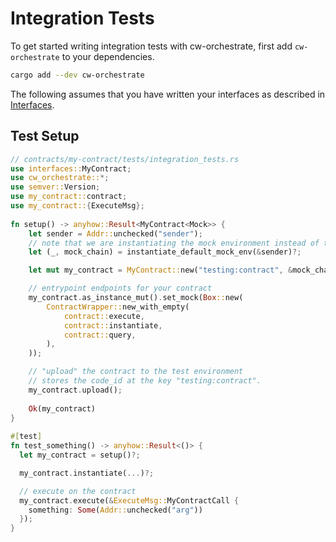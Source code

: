 # Integration Tests

To get started writing integration tests with cw-orchestrate, first add `cw-orchestrate` to your dependencies.

```bash
cargo add --dev cw-orchestrate
```

The following assumes that you have written your interfaces as described in [Interfaces](./quick_start/interfaces.md).

## Test Setup

```rust
// contracts/my-contract/tests/integration_tests.rs  
use interfaces::MyContract;
use cw_orchestrate::*;  
use semver::Version;
use my_contract::contract;
use my_contract::{ExecuteMsg};
  
fn setup() -> anyhow::Result<MyContract<Mock>> {  
    let sender = Addr::unchecked("sender"); 
    // note that we are instantiating the mock environment instead of the daemon_environment
    let (_, mock_chain) = instantiate_default_mock_env(&sender)?;  

    let mut my_contract = MyContract::new("testing:contract", &mock_chain);  

    // entrypoint endpoints for your contract
    my_contract.as_instance_mut().set_mock(Box::new(  
        ContractWrapper::new_with_empty(
            contract::execute,  
            contract::instantiate,  
            contract::query,  
        ),
    ));

    // "upload" the contract to the test environment
    // stores the code_id at the key "testing:contract".
    my_contract.upload(); 
  
    Ok(my_contract)  
}  
  
#[test]  
fn test_something() -> anyhow::Result<()> {  
  let my_contract = setup()?;  

  my_contract.instantiate(...)?;

  // execute on the contract
  my_contract.execute(&ExecuteMsg::MyContractCall {
    something: Some(Addr::unchecked("arg"))
  });
}
```
